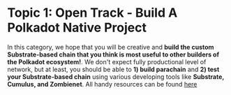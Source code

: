 # Topic 1: Open Track - Build A Polkadot Native Project

In this category, we hope that you will be creative and **build the custom Substrate-based chain that you think is most useful to other builders of the Polkadot ecosystem!**. We don't expect fully productional level of network, but at least, you should be able to **1) build parachain** and **2) test your Substrate-based chain** using various developing tools like **Substrate, Cumulus, and Zombienet**. All handy resources can be found [here](https://github.com/HackaDOT-East-Asia/Summer-HackaDOT-2023/tree/main/topics/topic1/docs)
